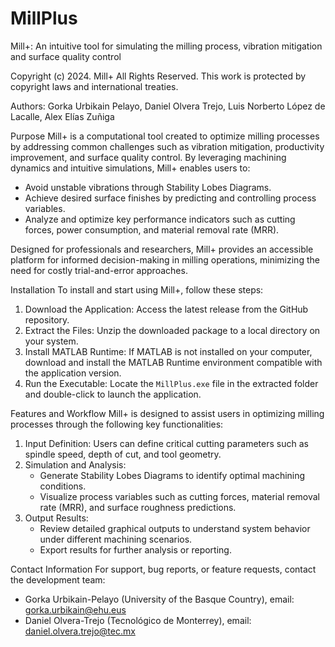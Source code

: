 # MillPlus

Mill+: An intuitive tool for simulating the milling process, vibration mitigation and surface quality control

Copyright (c) 2024. Mill+ All Rights Reserved. This work is protected by copyright laws and international treaties.

Authors: Gorka Urbikain Pelayo, Daniel Olvera Trejo, Luis Norberto López de Lacalle, Alex Elías Zuñiga

Purpose
Mill+ is a computational tool created to optimize milling processes by addressing common challenges such as vibration mitigation, productivity improvement, and surface quality control. By leveraging machining dynamics and intuitive simulations, Mill+ enables users to:

- Avoid unstable vibrations through Stability Lobes Diagrams.
- Achieve desired surface finishes by predicting and controlling process variables.
- Analyze and optimize key performance indicators such as cutting forces, power consumption, and material removal rate (MRR).

Designed for professionals and researchers, Mill+ provides an accessible platform for informed decision-making in milling operations, minimizing the need for costly trial-and-error approaches.

Installation
To install and start using Mill+, follow these steps:

1. Download the Application: Access the latest release from the GitHub repository.  
2. Extract the Files: Unzip the downloaded package to a local directory on your system.  
3. Install MATLAB Runtime: If MATLAB is not installed on your computer, download and install the MATLAB Runtime environment compatible with the application version.  
4. Run the Executable: Locate the `MillPlus.exe` file in the extracted folder and double-click to launch the application.  

Features and Workflow
Mill+ is designed to assist users in optimizing milling processes through the following key functionalities:

1. Input Definition: Users can define critical cutting parameters such as spindle speed, depth of cut, and tool geometry.  
2. Simulation and Analysis: 
   - Generate Stability Lobes Diagrams to identify optimal machining conditions.  
   - Visualize process variables such as cutting forces, material removal rate (MRR), and surface roughness predictions.  
3. Output Results: 
   - Review detailed graphical outputs to understand system behavior under different machining scenarios.  
   - Export results for further analysis or reporting.  

Contact Information
For support, bug reports, or feature requests, contact the development team:  
- Gorka Urbikain-Pelayo (University of the Basque Country), email: gorka.urbikain@ehu.eus
- Daniel Olvera-Trejo (Tecnológico de Monterrey), email: daniel.olvera.trejo@tec.mx
